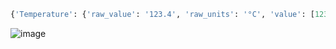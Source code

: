 
```python
{'Temperature': {'raw_value': '123.4', 'raw_units': '°C', 'value': [123.4], 'units': 'Celsius^(1.0)', 'specifier': 'temperature', 'compound': {'Compound': {'names': ['caffeine'], 'labels': ['1']}}}}
```
![image](https://github.com/yerimoh/img/assets/76824611/07f8fc36-c839-461f-a7a5-e68f0c17be15)

